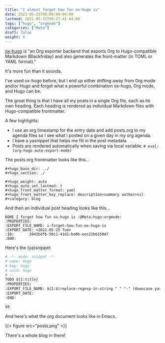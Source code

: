```yaml
---
title: "I almost forgot how fun ox-hugo is"
date: 2021-05-25T00:00:00-04:00
lastmod: 2021-05-31T09:27:41-04:00
tags: ["hugo", "orgmode"]
categories: ["Meta"]
draft: false
weight: 0
---
```


[ox-hugo](https://ox-hugo.scripter.co) is "an Org exporter backend that exports Org to Hugo-compatible Markdown (Blackfriday) and also generates the front-matter (in TOML or YAML format)."

It's more fun than it sounds.

<!--more-->

I've used ox-hugo before, but I end up either drifting away from Org mode and/or Hugo and forget what a powerful combination ox-hugo, Org mode, and Hugo can be.

The great thing is that I have all my posts in a single Org file, each as its own heading. Each heading is rendered as individual Markdown files with Hugo-compatible frontmatter.

A few highlights:

-   I use an org timestamp for the entry date and add posts.org to my agenda files so I see what I posted on a given day in my org agenda.
-   I have a yasnippet that helps me fill in the post metadata
-   Posts are rendered automatically when saving via local variable: `# eval: (org-hugo-auto-export-mode)`

The posts.org frontmatter looks like this...

```text
#+hugo_base_dir: ../
#+hugo_section: ./

#+hugo_weight: auto
#+hugo_auto_set_lastmod: t
#+hugo_front_matter_format: yaml
#+hugo_front_matter_key_replace: description>summary author>nil
#+category: blog
```

And then an individual post heading looks like this...

```text
DONE I forget how fun ox-hugo is :@Meta:hugo:orgmode:
:PROPERTIES:
:EXPORT_FILE_NAME: i-forget-how-fun-ox-hugo-is
:EXPORT_DATE: <2021-05-25 Tue>
:ID:       3942bdfb-50c1-41d1-be0b-eec21b615047
:END:
```

Here's the (ya)snippet:

```org
# -*- mode: snippet -*-
# name: Hugo
# key: hugo
# uuid: hugo
# --
TODO ${1:title}
:PROPERTIES:
:EXPORT_FILE_NAME: ${1:$(replace-regexp-in-string " " "-" (downcase yas-text))}
:EXPORT_DATE:
:END:

$0
```

And here's what the org document looks like in Emacs.

{{< figure src="posts.png" >}}

There's a whole blog in there!

[//]: # "Exported with love from a post written in Org mode"
[//]: # "- https://github.com/kaushalmodi/ox-hugo"
